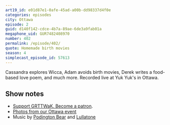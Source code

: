 ```yaml
---
art19_id: e01d87e1-0afe-45ad-a00b-dd98337d4f0e
categories: episodes
city: Ottawa
episode: 2
guid: d140f142-cdce-4b7a-89ae-6de3a9fab01a
megaphone_uid: GUR7482408970
number: 402
permalink: /episode/402/
quote: Homemade birth movies
season: 4
simplecast_episode_id: 57613
---
```


Cassandra explores Wicca, Adam avoids birth movies, Derek writes a food-based love poem, and much more. Recorded live at Yuk Yuk's in Ottawa.

## Show notes
* [Support GRTTWaK. Become a patron](https://grownupsreadthingstheywroteaskids.com/support/?utm_source=podcast&utm_medium=referral&utm_campaign=402).
* [Photos from our Ottawa event](https://www.facebook.com/media/set/?set=a.10154307739968600.1073741881.121054468599&type=1&l=f7732ef127)
* Music by [Podington Bear](https://geo.itunes.apple.com/us/artist/podington-bear/id250459572?at=10lR7u&mt=1&app=music) and [Lullatone](https://geo.itunes.apple.com/us/artist/lullatone/id34467705?at=10lR7u&mt=1&app=music)